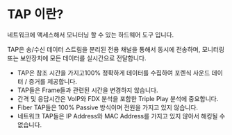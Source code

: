 # TAP 이란?
네트워크에 액세스해서 모니터닝 할 수 있는 하드웨어 도구 입니다.

TAP은 송/수신 데이터 스트림을 분리된 전용 채널을 통해서 동시에 전송하며, 모니터링 또는 보안장치에 모든 데이터를 실시간으로 전달합니다.


* TAP은 참조 시간을 가지고100% 정확하게 데이터를 수집하여 포렌식 사운드 데이터 / 증거를 제공합니다.
* TAP들은 Frame들과 관련된 시간을 변경하지 않습니다. 
* 간격 및 응답시간은 VoIP와 FDX 분석을 포함한 Triple Play 분석에 중요합니다.
* Fiber TAP들은 100% Passive 방식이며 전원을 가지고 있지 않습니다.
* 네트워크 TAP들은 IP Address와 MAC Address를 가지고 있지 않아서 해킹될 수 없습니다.
